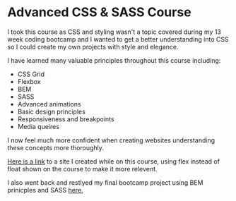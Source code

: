 # Advanced CSS & SASS Course

I took this course as CSS and styling wasn't a topic covered during my 13 week coding bootcamp and I wanted to get a better understanding into CSS so I could create my own projects with style and elegance.

I have learned many valuable principles throughout this course including:
- CSS Grid
- Flexbox
- BEM
- SASS
- Advanced animations
- Basic design principles
- Responsiveness and breakpoints
- Media queires

I now feel much more confident when creating websites understanding these concepts more thoroughly. 

[Here is a link](https://mock-tours.netlify.app/) to a site I created while on this course, using flex instead of float shown on the course to make it more relevent.

I also went back and restlyed my final bootcamp project using BEM prinicples and SASS [here.](https://pojs.netlify.app/)

